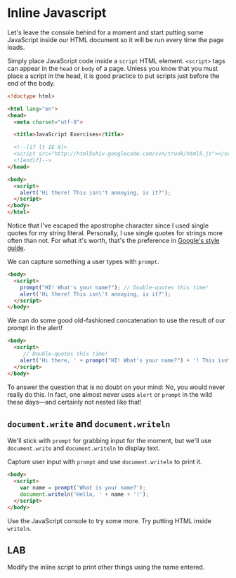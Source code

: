 # Inline Javascript

Let's leave the console behind for a moment and start putting some JavaScript inside our HTML document so it will be run every time the page loads.

Simply place JavaScript code inside a `script` HTML element. `<script>` tags can appear in the `head` or `body` of a page. Unless you know that you must place a script in the head, it is good practice to put scripts just before the end of the body.

```html
<!doctype html>

<html lang="en">
<head>
  <meta charset="utf-8">

  <title>JavaScript Exercises</title>

  <!--[if lt IE 9]>
  <script src="http://html5shiv.googlecode.com/svn/trunk/html5.js"></script>
  <![endif]-->
</head>

<body>
  <script>
    alert('Hi there! This isn\'t annoying, is it?');
  </script>
</body>
</html>
```

Notice that I've escaped the apostrophe character since I used single quotes for my string literal. Personally, I use single quotes for strings more often than not. For what it's worth, that's the preference in [Google's style guide](https://google-styleguide.googlecode.com/svn/trunk/javascriptguide.xml#Strings).

We can capture something a user types with `prompt`.

```html
<body>
  <script>
    prompt("HI! What's your name?"); // Double-quotes this time!
    alert('Hi there! This isn\'t annoying, is it?');
  </script>
</body>
```

We can do some good old-fashioned concatenation to use the result of our prompt in the alert!

```html
<body>
  <script>
     // Double-quotes this time!
    alert('Hi there, ' + prompt("HI! What's your name?") + '! This isn\'t annoying, is it?');
  </script>
</body>
```

To answer the question that is no doubt on your mind: No, you would never really do this. In fact, one almost never uses `alert` or `prompt` in the wild these days—and certainly not nested like that!

## `document.write` and `document.writeln`

We'll stick with `prompt` for grabbing input for the moment, but we'll use `document.write` and `document.writeln` to display text.

Capture user input with `prompt` and use `document.writeln` to print it.

```html
<body>
  <script>
    var name = prompt('What is your name?');
    document.writeln('Hello, ' + name + '!');
  </script>
</body>
```

Use the JavaScript console to try some more. Try putting HTML inside `writeln`.

## LAB

Modify the inline script to print other things using the name entered.
